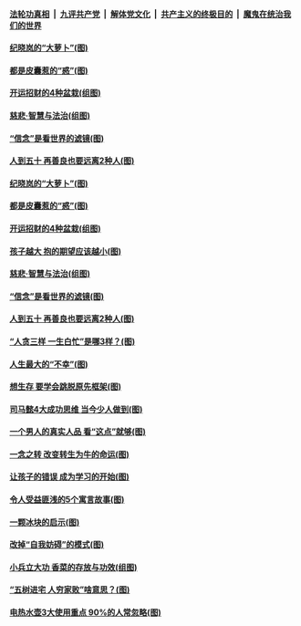 

####  [法轮功真相](../../../../basic/blob/master/README.md?t=02211031) &nbsp;|&nbsp; [九评共产党](../../../../9ping.md/blob/master/README.md?t=02211031) &nbsp;|&nbsp; [解体党文化](../../../../jtdwh.md/blob/master/README.md?t=02211031)  &nbsp;|&nbsp; [共产主义的终极目的](../../../../gczydzjmd.md/blob/master/README.md?t=02211031) &nbsp;|&nbsp; [魔鬼在统治我们的世界](../../../../mgztzwmdsj.md/blob/master/README.md?t=02211031) 

#### [纪晓岚的“大萝卜”(图)](../pages/p8/962955.md?t=02211031) 

#### [都是皮囊惹的“惑”(图)](../pages/p8/963161.md?t=02211031) 

#### [开运招财的4种盆栽(组图)](../pages/p8/963160.md?t=02211031) 

#### [慈悲‧智慧与法治(组图)](../pages/p8/962749.md?t=02211031) 

#### [“信念”是看世界的滤镜(图)](../pages/p8/963052.md?t=02211031) 

#### [人到五十 再善良也要远离2种人(图)](../pages/p8/963032.md?t=02211031) 

#### [纪晓岚的“大萝卜”(图)](../pages/p8/962955.md?t=02211031) 

#### [都是皮囊惹的“惑”(图)](../pages/p8/963161.md?t=02211031) 

#### [开运招财的4种盆栽(组图)](../pages/p8/963160.md?t=02211031) 

#### [孩子越大 抱的期望应该越小(图)](../pages/p8/963059.md?t=02211031) 

#### [慈悲‧智慧与法治(组图)](../pages/p8/962749.md?t=02211031) 

#### [“信念”是看世界的滤镜(图)](../pages/p8/963052.md?t=02211031) 

#### [人到五十 再善良也要远离2种人(图)](../pages/p8/963032.md?t=02211031) 

#### [“人贪三样 一生白忙”是哪3样？(图)](../pages/p8/962941.md?t=02211031) 

#### [人生最大的“不幸”(图)](../pages/p8/962745.md?t=02211031) 

#### [想生存 要学会跳脱原先框架(图)](../pages/p8/962935.md?t=02211031) 

#### [司马懿4大成功思维 当今少人做到(图)](../pages/p8/962919.md?t=02211031) 

#### [一个男人的真实人品 看“这点”就够(图)](../pages/p8/962894.md?t=02211031) 

#### [一念之转 改变转生为牛的命运(图)](../pages/p8/962763.md?t=02211031) 

#### [让孩子的错误 成为学习的开始(图)](../pages/p8/962818.md?t=02211031) 

#### [令人受益匪浅的5个寓言故事(图)](../pages/p8/962739.md?t=02211031) 

#### [一颗冰块的启示(图)](../pages/p8/962707.md?t=02211031) 

#### [改掉“自我妨碍”的模式(图)](../pages/p8/962702.md?t=02211031) 

#### [小兵立大功 香菜的存放与功效(组图)](../pages/p8/962646.md?t=02211031) 

#### [“五树进宅 人穷家败”啥意思？(图)](../pages/p8/962665.md?t=02211031) 

#### [电热水壶3大使用重点 90%的人常忽略(图)](../pages/p8/962591.md?t=02211031) 

